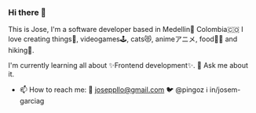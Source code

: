 ### Hi there 👋
This is Jose, I'm a software developer based in Medellin🌺 Colombia🇨🇴
I love creating things👷, videogames🕹, cats😻, animeアニメ, food🥬🍱 and hiking🥾.

I'm currently learning all about ✨Frontend development✨.
 💬 Ask me about it.

 - 📫 How to reach me: 
  📩 joseppllo@gmail.com
  🐦 @pingoz
  ℹ️ in/josem-garciag

<!--
**josepplloo/josepplloo** is a ✨ _special_ ✨ repository because its `README.md` (this file) appears on your GitHub profile.

Here are some ideas to get you started:

- 🔭 I’m currently working on 
- 🌱 I’m currently learning ...
- 👯 I’m looking to collaborate on ...
- 🤔 I’m looking for help with ...
- 💬 Ask me about ...
- 📫 How to reach me: ...
- 😄 Pronouns: ...
- ⚡ Fun fact: ...
-->
